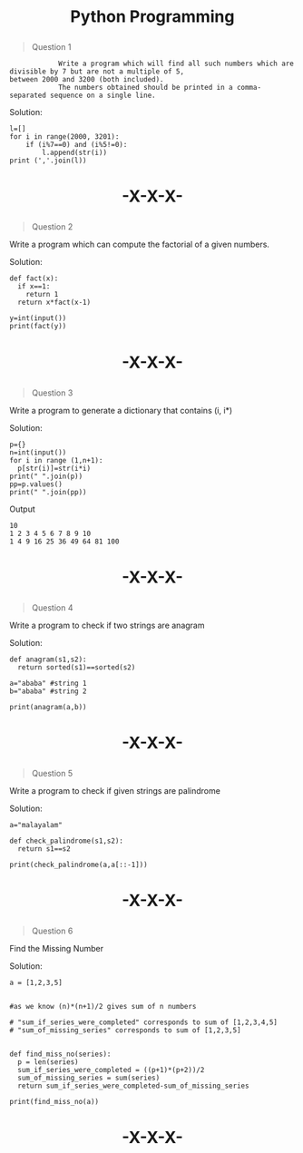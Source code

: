 # <p align="center"> Python Programming</p>

> Question 1

                Write a program which will find all such numbers which are divisible by 7 but are not a multiple of 5,
    between 2000 and 3200 (both included).
                The numbers obtained should be printed in a comma-separated sequence on a single line.

Solution:
              
    l=[]
    for i in range(2000, 3201):
        if (i%7==0) and (i%5!=0):
            l.append(str(i))
    print (','.join(l))

# <p align="center"> -X-X-X- </p>

> Question 2

Write a program which can compute the factorial of a given numbers.

Solution:

    def fact(x):
      if x==1:
        return 1
      return x*fact(x-1)

    y=int(input())
    print(fact(y))
    
# <p align="center"> -X-X-X- </p>

> Question 3

Write a program to generate a dictionary that contains (i, i*)

Solution:

    p={}
    n=int(input())
    for i in range (1,n+1):
      p[str(i)]=str(i*i)
    print(" ".join(p))
    pp=p.values()
    print(" ".join(pp))
    
Output

    10
    1 2 3 4 5 6 7 8 9 10
    1 4 9 16 25 36 49 64 81 100
    
# <p align="center"> -X-X-X- </p>    
    
> Question 4  

Write a program to check if two strings are anagram

Solution:

    def anagram(s1,s2):
      return sorted(s1)==sorted(s2)
      
    a="ababa" #string 1
    b="ababa" #string 2
 
    print(anagram(a,b))
    
# <p align="center"> -X-X-X- </p>    
    
> Question 5  

Write a program to check if given strings are palindrome

Solution:

    a="malayalam"

    def check_palindrome(s1,s2):
      return s1==s2

    print(check_palindrome(a,a[::-1]))


# <p align="center"> -X-X-X- </p>    
    
> Question 6 

Find the Missing Number

Solution:

    a = [1,2,3,5]


    #as we know (n)*(n+1)/2 gives sum of n numbers

    # "sum_if_series_were_completed" corresponds to sum of [1,2,3,4,5]
    # "sum_of_missing_series" corresponds to sum of [1,2,3,5]


    def find_miss_no(series):
      p = len(series)
      sum_if_series_were_completed = ((p+1)*(p+2))/2
      sum_of_missing_series = sum(series)
      return sum_if_series_were_completed-sum_of_missing_series

    print(find_miss_no(a))


# <p align="center"> -X-X-X- </p>   
